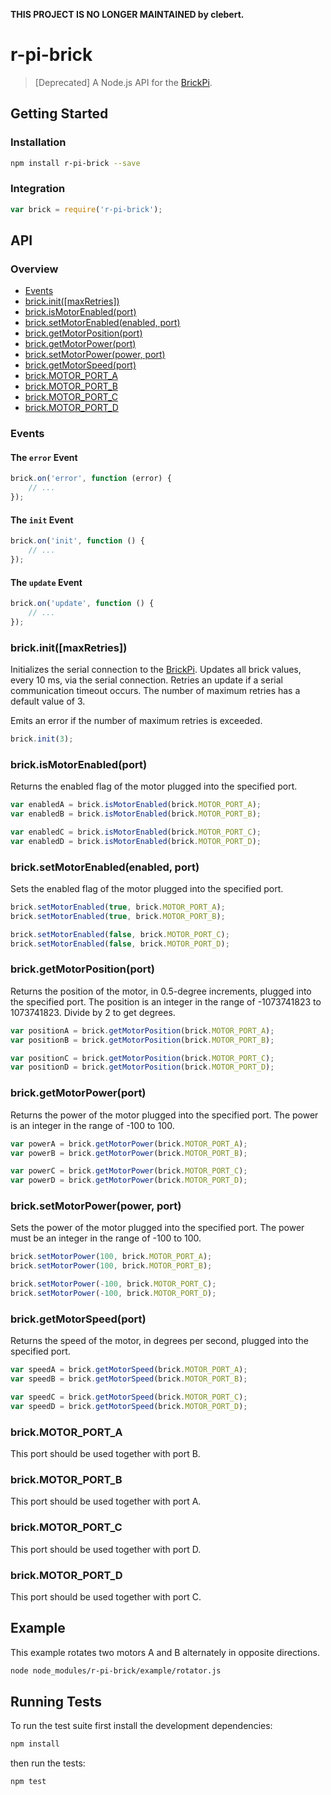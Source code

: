 **THIS PROJECT IS NO LONGER MAINTAINED by clebert.**

# r-pi-brick

> [Deprecated] A Node.js API for the [BrickPi](http://www.dexterindustries.com/BrickPi/).

## Getting Started

### Installation

```sh
npm install r-pi-brick --save
```

### Integration

```javascript
var brick = require('r-pi-brick');
```

## API

### Overview

- [Events](#events)
- [brick.init([maxRetries])](#brickinitmaxretries)
- [brick.isMotorEnabled(port)](#brickismotorenabledport)
- [brick.setMotorEnabled(enabled, port)](#bricksetmotorenabledenabled-port)
- [brick.getMotorPosition(port)](#brickgetmotorpositionport)
- [brick.getMotorPower(port)](#brickgetmotorpowerport)
- [brick.setMotorPower(power, port)](#bricksetmotorpowerpower-port)
- [brick.getMotorSpeed(port)](#brickgetmotorspeedport)
- [brick.MOTOR_PORT_A](#brickmotor_port_a)
- [brick.MOTOR_PORT_B](#brickmotor_port_b)
- [brick.MOTOR_PORT_C](#brickmotor_port_c)
- [brick.MOTOR_PORT_D](#brickmotor_port_d)

### Events

#### The `error` Event

```javascript
brick.on('error', function (error) {
    // ...
});
```

#### The `init` Event

```javascript
brick.on('init', function () {
    // ...
});
```

#### The `update` Event

```javascript
brick.on('update', function () {
    // ...
});
```

### brick.init([maxRetries])

Initializes the serial connection to the [BrickPi](http://www.dexterindustries.com/BrickPi/).
Updates all brick values, every 10 ms, via the serial connection.
Retries an update if a serial communication timeout occurs.
The number of maximum retries has a default value of 3.

Emits an error if the number of maximum retries is exceeded.

```javascript
brick.init(3);
```

### brick.isMotorEnabled(port)

Returns the enabled flag of the motor plugged into the specified port.

```javascript
var enabledA = brick.isMotorEnabled(brick.MOTOR_PORT_A);
var enabledB = brick.isMotorEnabled(brick.MOTOR_PORT_B);

var enabledC = brick.isMotorEnabled(brick.MOTOR_PORT_C);
var enabledD = brick.isMotorEnabled(brick.MOTOR_PORT_D);
```

### brick.setMotorEnabled(enabled, port)

Sets the enabled flag of the motor plugged into the specified port.

```javascript
brick.setMotorEnabled(true, brick.MOTOR_PORT_A);
brick.setMotorEnabled(true, brick.MOTOR_PORT_B);

brick.setMotorEnabled(false, brick.MOTOR_PORT_C);
brick.setMotorEnabled(false, brick.MOTOR_PORT_D);
```

### brick.getMotorPosition(port)

Returns the position of the motor, in 0.5-degree increments, plugged into the specified port.
The position is an integer in the range of -1073741823 to 1073741823.
Divide by 2 to get degrees.

```javascript
var positionA = brick.getMotorPosition(brick.MOTOR_PORT_A);
var positionB = brick.getMotorPosition(brick.MOTOR_PORT_B);

var positionC = brick.getMotorPosition(brick.MOTOR_PORT_C);
var positionD = brick.getMotorPosition(brick.MOTOR_PORT_D);
```

### brick.getMotorPower(port)

Returns the power of the motor plugged into the specified port.
The power is an integer in the range of -100 to 100.

```javascript
var powerA = brick.getMotorPower(brick.MOTOR_PORT_A);
var powerB = brick.getMotorPower(brick.MOTOR_PORT_B);

var powerC = brick.getMotorPower(brick.MOTOR_PORT_C);
var powerD = brick.getMotorPower(brick.MOTOR_PORT_D);
```

### brick.setMotorPower(power, port)

Sets the power of the motor plugged into the specified port.
The power must be an integer in the range of -100 to 100.

```javascript
brick.setMotorPower(100, brick.MOTOR_PORT_A);
brick.setMotorPower(100, brick.MOTOR_PORT_B);

brick.setMotorPower(-100, brick.MOTOR_PORT_C);
brick.setMotorPower(-100, brick.MOTOR_PORT_D);
```

### brick.getMotorSpeed(port)

Returns the speed of the motor, in degrees per second, plugged into the specified port.

```javascript
var speedA = brick.getMotorSpeed(brick.MOTOR_PORT_A);
var speedB = brick.getMotorSpeed(brick.MOTOR_PORT_B);

var speedC = brick.getMotorSpeed(brick.MOTOR_PORT_C);
var speedD = brick.getMotorSpeed(brick.MOTOR_PORT_D);
```

### brick.MOTOR_PORT_A

This port should be used together with port B.

### brick.MOTOR_PORT_B

This port should be used together with port A.

### brick.MOTOR_PORT_C

This port should be used together with port D.

### brick.MOTOR_PORT_D

This port should be used together with port C.

## Example

This example rotates two motors A and B alternately in opposite directions.

```sh
node node_modules/r-pi-brick/example/rotator.js
```

## Running Tests

To run the test suite first install the development dependencies:

```sh
npm install
```

then run the tests:

```sh
npm test
```
